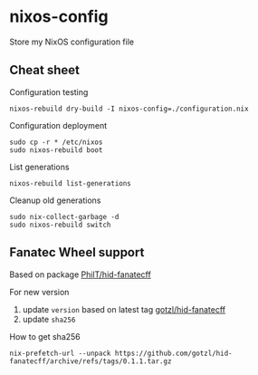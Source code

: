 # nixos-config

Store my NixOS configuration file

## Cheat sheet

Configuration testing
```
nixos-rebuild dry-build -I nixos-config=./configuration.nix
```

Configuration deployment
```
sudo cp -r * /etc/nixos
sudo nixos-rebuild boot
```

List generations
```
nixos-rebuild list-generations
```

Cleanup old generations
```
sudo nix-collect-garbage -d
sudo nixos-rebuild switch
```

## Fanatec Wheel support
Based on package [PhilT/hid-fanatecff](https://github.com/PhilT/nixos-files/blob/main/src/hid-fanatecff/default.nix)

For new version
1) update `version` based on latest tag [gotzl/hid-fanatecff](https://github.com/gotzl/hid-fanatecff/releases)
2) update `sha256`

How to get sha256
```
nix-prefetch-url --unpack https://github.com/gotzl/hid-fanatecff/archive/refs/tags/0.1.1.tar.gz
```
